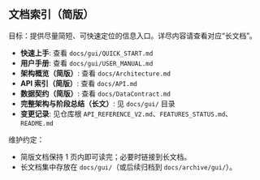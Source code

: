 ## 文档索引（简版）

目标：提供尽量简短、可快速定位的信息入口。详尽内容请查看对应“长文档”。

- **快速上手**: 查看 `docs/gui/QUICK_START.md`
- **用户手册**: 查看 `docs/gui/USER_MANUAL.md`
- **架构概览（简版）**: 查看 `docs/Architecture.md`
- **API 索引（简版）**: 查看 `docs/API.md`
- **数据契约（简版）**: 查看 `docs/DataContract.md`
- **完整架构与阶段总结（长文）**: 见 `docs/gui/` 目录
- **变更记录**: 见仓库根 `API_REFERENCE_V2.md`、`FEATURES_STATUS.md`、`README.md`

维护约定：
- 简版文档保持 1 页内即可读完；必要时链接到长文档。
- 长文档集中存放在 `docs/gui/`（或后续归档到 `docs/archive/gui/`）。


